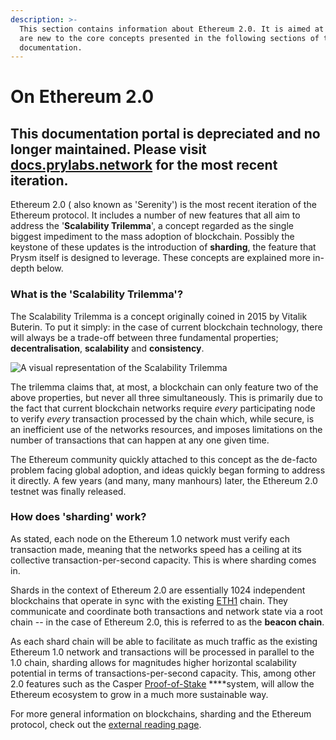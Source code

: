```yaml
---
description: >-
  This section contains information about Ethereum 2.0. It is aimed at those who
  are new to the core concepts presented in the following sections of this
  documentation.
---
```


# On Ethereum 2.0

## This documentation portal is depreciated and no longer maintained. Please visit [docs.prylabs.network](https://docs.prylabs.network) for the most recent iteration.

Ethereum 2.0 \( also known as 'Serenity'\) is the most recent iteration of the Ethereum protocol. It includes a number of new features that all aim to address the '**Scalability Trilemma**', a concept regarded as the single biggest impediment to the mass adoption of blockchain. Possibly the keystone of these updates is the introduction of **sharding**, the feature that Prysm itself is designed to leverage. These concepts are explained more in-depth below. 

### What is the 'Scalability Trilemma'? 

The Scalability Trilemma is a concept originally coined in 2015 by Vitalik Buterin. To put it simply: in the case of current blockchain technology, there will always be a trade-off between three fundamental properties; **decentralisation**, **scalability** and **consistency**.

![A visual representation of the Scalability Trilemma](../.gitbook/assets/dcs-triangle.png)

The trilemma claims that, at most, a blockchain can only feature two of the above properties, but never all three simultaneously. This is primarily due to the fact that current blockchain networks require _every_ participating node to verify _every_ transaction processed by the chain which, while secure, is an inefficient use of the networks resources, and imposes limitations on the number of transactions that can happen at any one given time. 

The Ethereum community quickly attached to this concept as the de-facto problem facing global adoption, and ideas quickly began forming to address it directly. A few years \(and many, many manhours\) later, the Ethereum 2.0 testnet was finally released.  

### How does 'sharding' work?

As stated, each node on the Ethereum 1.0 network must verify each transaction made, meaning that the networks speed has a ceiling at its collective transaction-per-second capacity. This is where sharding comes in. 

Shards in the context of Ethereum 2.0 are essentially 1024 independent blockchains that operate in sync with the existing [ETH1](../glossaries/terminology.md#eth1) chain. They communicate and coordinate both transactions and network state via a root chain -- in the case of Ethereum 2.0, this is referred to as the **beacon chain**.

As each shard chain will be able to facilitate as much traffic as the existing Ethereum 1.0 network and transactions will be processed in parallel to the 1.0 chain, sharding allows for magnitudes higher horizontal scalability potential in terms of transactions-per-second capacity. This, among other 2.0 features such as the Casper [Proof-of-Stake](../glossaries/terminology.md#proof-of-stake-pos) ****system, will allow the Ethereum ecosystem to grow in a much more sustainable way. 

For more general information on blockchains, sharding and the Ethereum protocol, check out the [external reading page](../getting-involved/required-reading.md).

